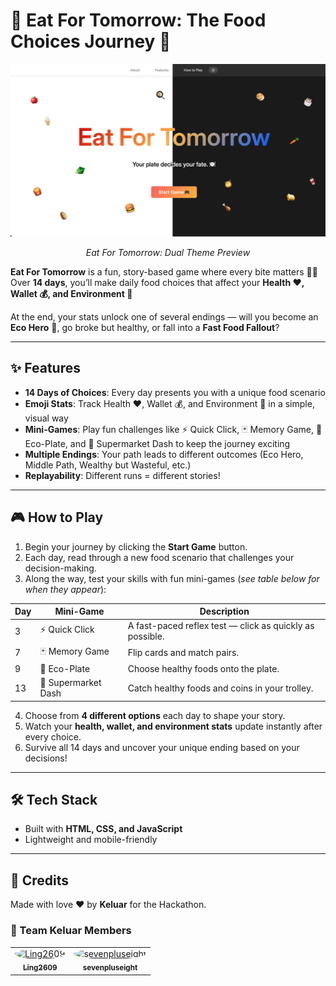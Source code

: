 # 🍎 Eat For Tomorrow: The Food Choices Journey 🍈

<p align="center">
  <img src="assets/images/light-dark-theme-comparison.png" alt="Hero Section Light & Dark" width="800"/>
</p>

<p align="center">
  <em>Eat For Tomorrow: Dual Theme Preview</em>
</p>

**Eat For Tomorrow** is a fun, story-based game where every bite matters 🍔🥗  
Over **14 days**, you’ll make daily food choices that affect your **Health ❤️, Wallet 💰, and Environment 🌳**

At the end, your stats unlock one of several endings — will you become an **Eco Hero** 🌳, go broke but healthy, or fall into a **Fast Food Fallout**?  

---

## ✨ Features  
- **14 Days of Choices**: Every day presents you with a unique food scenario  
- **Emoji Stats**: Track Health ❤️, Wallet 💰, and Environment 🌳 in a simple, visual way  
- **Mini-Games**: Play fun challenges like ⚡ Quick Click, 🃏 Memory Game, 🥗 Eco-Plate, and 🛒 Supermarket Dash to keep the journey exciting  
- **Multiple Endings**: Your path leads to different outcomes (Eco Hero, Middle Path, Wealthy but Wasteful, etc.)  
- **Replayability**: Different runs = different stories!  

---

## 🎮 How to Play  
1. Begin your journey by clicking the **Start Game** button.  
2. Each day, read through a new food scenario that challenges your decision-making.  
3. Along the way, test your skills with fun mini-games (*see table below for when they appear*):  

| Day | Mini-Game         | Description                                   |
|-----|-------------------|-----------------------------------------------|
| 3   | ⚡ Quick Click     | A fast-paced reflex test — click as quickly as possible. |
| 7   | 🃏 Memory Game     | Flip cards and match pairs. |
| 9   | 🥗 Eco-Plate       | Choose healthy foods onto the plate. |
| 13  | 🛒 Supermarket Dash| Catch healthy foods and coins in your trolley. |

4. Choose from **4 different options** each day to shape your story.  
5. Watch your **health, wallet, and environment stats** update instantly after every choice.  
6. Survive all 14 days and uncover your unique ending based on your decisions!  

---

## 🛠️ Tech Stack
- Built with **HTML, CSS, and JavaScript**
- Lightweight and mobile-friendly

---

## 💌 Credits  
Made with love ❤️ by **Keluar** for the Hackathon.  

### 👥 Team Keluar Members
<table>
  <tr>
    <td align="center">
      <a href="https://github.com/Ling2609">
        <img src="https://github.com/Ling2609.png?size=80" width="70" height="70" style="border-radius:50%;" alt="Ling2609"/><br>
        <sub><b>Ling2609</b></sub>
      </a>
    </td>
    <td align="center">
      <a href="https://github.com/sevenpluseight">
        <img src="https://github.com/sevenpluseight.png?size=80" width="70" height="70" style="border-radius:50%;" alt="sevenpluseight"/><br>
        <sub><b>sevenpluseight</b></sub>
      </a>
    </td>
  </tr>
</table>
